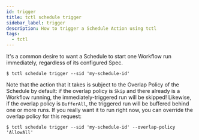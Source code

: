 ```yaml
---
id: trigger
title: tctl schedule trigger
sidebar_label: trigger
description: How to trigger a Schedule Action using tctl
tags:
  - tctl
---
```


It's a common desire to want a Schedule to start one Workflow run immediately, regardless of its configured Spec.

```shell
$ tctl schedule trigger --sid 'my-schedule-id'
```

Note that the action that it takes is subject to the Overlap Policy of the Schedule by default: if the overlap policy is `Skip` and there already is a Workflow running, the immediately-triggered run will be skipped! Likewise, if the overlap policy is `BufferAll`, the triggered run will be buffered behind one or more runs.
If you really want it to run right now, you can override the overlap policy for this request:

```shell
$ tctl schedule trigger --sid 'my-schedule-id' --overlap-policy 'AllowAll'
```
